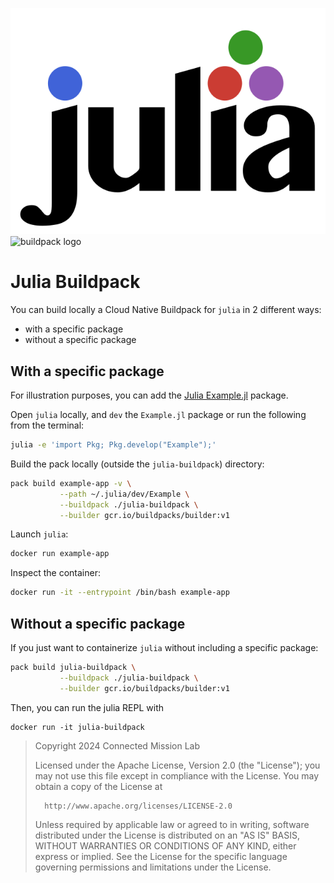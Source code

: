![](https://raw.githubusercontent.com/JuliaLang/julia-logo-graphics/master/images/julia-logo-color.svg)
![buildpack logo](https://buildpacks.io/images/buildpacks-logo.svg "Buildpack Logo")

# Julia Buildpack

You can build locally a Cloud Native Buildpack for `julia` in 2 different ways:

- with a specific package
- without a specific package

## With a specific package

For illustration purposes, you can add the [Julia Example.jl](https://github.com/JuliaLang/Example.jl) package.

Open `julia` locally, and `dev` the `Example.jl` package or run the following from the terminal:

```bash
julia -e 'import Pkg; Pkg.develop("Example");'
```

Build the pack locally (outside the `julia-buildpack`) directory:

```bash
pack build example-app -v \
           --path ~/.julia/dev/Example \
           --buildpack ./julia-buildpack \
           --builder gcr.io/buildpacks/builder:v1
```

Launch `julia`:
```bash
docker run example-app
```

Inspect the container:
```bash
docker run -it --entrypoint /bin/bash example-app
```

## Without a specific package

If you just want to containerize `julia` without including a specific package:

```bash
pack build julia-buildpack \
           --buildpack ./julia-buildpack \
           --builder gcr.io/buildpacks/builder:v1
```

Then, you can run the julia REPL with
```
docker run -it julia-buildpack
```

> Copyright 2024 Connected Mission Lab
>
>   Licensed under the Apache License, Version 2.0 (the "License");
>   you may not use this file except in compliance with the License.
>   You may obtain a copy of the License at
>
>       http://www.apache.org/licenses/LICENSE-2.0
>
>   Unless required by applicable law or agreed to in writing, software
>   distributed under the License is distributed on an "AS IS" BASIS,
>   WITHOUT WARRANTIES OR CONDITIONS OF ANY KIND, either express or implied.
>   See the License for the specific language governing permissions and
>   limitations under the License.

